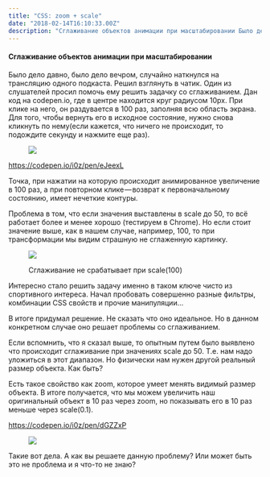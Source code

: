```yaml
---
title: "CSS: zoom + scale"
date: "2018-02-14T16:10:33.00Z"
description: "Сглаживание объектов анимации при масштабировании Было дело давно, было дело вечром, случайно наткнулся на трансляцию одного под"
---
```


<!--kg-card-begin: html--><h4>Сглаживание объектов анимации при масштабировании</h4>
<p>Было дело давно, было дело вечром, случайно наткнулся на трансляцию одного подкаста. Решил взглянуть в чатик. Один из слушателей просил помочь ему решить задачку со сглаживанием. Дан код на codepen.io, где в центре находится круг радиусом 10px. При клике на него, он раздувается в 100 раз, заполняя всю область экрана. Для того, чтобы вернуть его в исходное состояние, нужно снова кликнуть по нему(если кажется, что ничего не происходит, то подождите секунду и нажмите еще раз).</p>
<figure>
<p><img data-width="700" data-height="488" src="https://cdn-images-1.medium.com/max/800/1*1TR7Z0T4_5HWnzRJPRgmeg.gif"><br />
</figure>
<p><a href="https://codepen.io/i0z/pen/eJeexL">https://codepen.io/i0z/pen/eJeexL</a></p>
<p>Точка, при нажатии на которую происходит анимированное увеличение в 100 раз, а при повторном клике — возврат к первоначальному состоянию, имеет нечеткие контуры.</p>
<p>Проблема в том, что если значения выставлены в scale до 50, то всё работает более и менее хорошо (тестируем в Chrome). Но если стоит значение выше, как в нашем случае, например, 100, то при трансформации мы видим страшную не сглаженную картинку.</p>
<figure class="wp-caption">
<p><img data-width="571" data-height="408" src="https://cdn-images-1.medium.com/max/800/1*KE_iBtnh0To1IYD-JapRyA.png"><figcaption class="wp-caption-text">Сглаживание не срабатывает при scale(100)</figcaption></figure>
<p>Интересно стало решить задачу именно в таком ключе чисто из спортивного интереса. Начал пробовать совершенно разные фильтры, комбинации CSS свойств и прочие манипуляции…</p>
<p>В итоге придумал решение. Не сказать что оно идеальное. Но в данном конкретном случае оно решает проблемы со сглаживанием.</p>
<p>Если вспомнить, что я сказал выше, то опытным путем было выявлено что происходит сглаживание при значениях scale до 50. Т.е. нам надо уложиться в этот диапазон. Но физически нам нужен другой реальный размер объекта. Как быть?</p>
<p>Есть такое свойство как zoom, которое умеет менять видимый размер объекта. В итоге получается, что мы можем увеличить наш оригинальный объект в 10 раз через zoom, но показывать его в 10 раз меньше через scale(0.1).</p>
<p><a href="https://codepen.io/i0z/pen/dGZZxP">https://codepen.io/i0z/pen/dGZZxP</a></p>
<figure>
<p><img data-width="700" data-height="488" src="https://cdn-images-1.medium.com/max/800/1*M8_lK8U2IB9Cuto7Poxfpg.gif"><br />
</figure>
<p>Такие вот дела. А как вы решаете данную проблему? Или может быть это не проблема и я что-то не знаю?</p>
<!--kg-card-end: html-->

